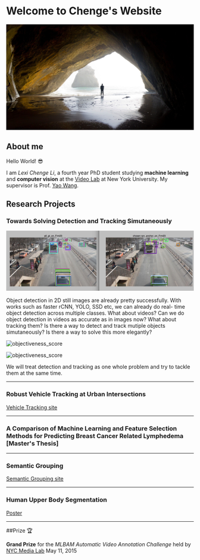# Welcome to Chenge's Website

![background](./images/caves.jpg)

## About me

Hello World!  😎

I am _Lexi Chenge Li_, a fourth year PhD student studying **machine learning** and **computer vision** at the [Video Lab](http://vision.poly.edu/index.html/) at New York University. My supervisor is Prof. [Yao Wang](http://eeweb.poly.edu/~yao/).


## Research Projects

### Towards Solving Detection and Tracking Simutaneously
![tube_example](./images/tube_example.jpg)



Object detection in 2D still images are already pretty successfully. With works such as faster rCNN, YOLO, SSD etc, we can already do real-	time object detection across multiple classes. What about videos? Can we do object detection in videos as accurate as in images now? What about tracking them? Is there a way to detect and track mutiple objects simutaneously? Is there a way to solve this more elegantly?

![objectiveness_score](./images/20012.gif)

![objectiveness_score](./images/Cloudy39931.gif)


We will treat detection and tracking as one whole problem and try to tackle them at the same time.

----------------

### Robust Vehicle Tracking at Urban Intersections
[Vehicle Tracking site](http://chengeli.github.io/VehicleTracking/)

----------------

### A Comparison of Machine Learning and Feature Selection Methods for Predicting Breast Cancer Related Lymphedema [Master's Thesis]  

----------------

### Semantic Grouping
[ Semantic Grouping site](http://chengeli.github.io/semantic_grouping/)

----------------

### Human Upper Body Segmentation
[Poster](https://github.com/ChengeLi/semantic_grouping/blob/master/Human%20Upper%20Body%20Segmenta2on.pdf)

----------------

##Prize  🏆

**Grand Prize** for the _MLBAM Automatic Video Annotation Challenge_ held by [NYC Media Lab](http://nycmedialab.org/)
May 11, 2015 




